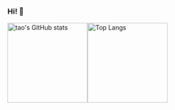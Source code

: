 ### Hi! 👋

<!--
**taovv/taovv** is a ✨ _special_ ✨ repository because its `README.md` (this file) appears on your GitHub profile.

Here are some ideas to get you started:

- 🔭 I’m currently working on ...
- 🌱 I’m currently learning ...
- 👯 I’m looking to collaborate on ...
- 🤔 I’m looking for help with ...
- 💬 Ask me about ...
- 📫 How to reach me: ...
- 😄 Pronouns: ...
- ⚡ Fun fact: ...
-->
<img src="https://github-readme-stats-one-bice.vercel.app/api?username=taovv&theme=tokyonight&show_icons=true&include_all_commits=true&role=OWNER,ORGANIZATION_MEMBER,COLLABORATOR" alt="tao's GitHub stats" height="180px" /><img src="https://github-readme-stats-one-bice.vercel.app/api/top-langs/?username=taovv&layout=compact&theme=tokyonight&role=OWNER,ORGANIZATION_MEMBER,COLLABORATOR" alt="Top Langs" height="180px" />
